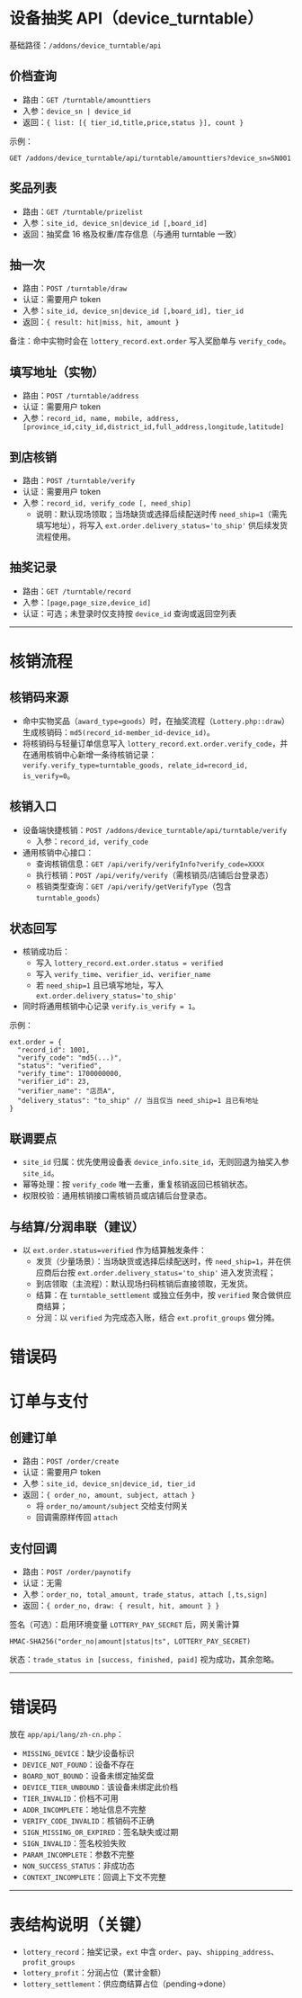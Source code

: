 # 设备抽奖 API（device_turntable）

基础路径：`/addons/device_turntable/api`

## 价档查询
- 路由：`GET /turntable/amounttiers`
- 入参：`device_sn | device_id`
- 返回：`{ list: [{ tier_id,title,price,status }], count }`

示例：
```
GET /addons/device_turntable/api/turntable/amounttiers?device_sn=SN001
```

## 奖品列表
- 路由：`GET /turntable/prizelist`
- 入参：`site_id, device_sn|device_id [,board_id]`
- 返回：抽奖盘 16 格及权重/库存信息（与通用 turntable 一致）

## 抽一次
- 路由：`POST /turntable/draw`
- 认证：需要用户 token
- 入参：`site_id, device_sn|device_id [,board_id], tier_id`
- 返回：`{ result: hit|miss, hit, amount }`

备注：命中实物时会在 `lottery_record.ext.order` 写入奖励单与 `verify_code`。

## 填写地址（实物）
- 路由：`POST /turntable/address`
- 认证：需要用户 token
- 入参：`record_id, name, mobile, address, [province_id,city_id,district_id,full_address,longitude,latitude]`

## 到店核销
- 路由：`POST /turntable/verify`
- 认证：需要用户 token
- 入参：`record_id, verify_code [, need_ship]`
  - 说明：默认现场领取；当场缺货或选择后续配送时传 `need_ship=1`（需先填写地址），将写入 `ext.order.delivery_status='to_ship'` 供后续发货流程使用。

## 抽奖记录
- 路由：`GET /turntable/record`
- 入参：`[page,page_size,device_id]`
- 认证：可选；未登录时仅支持按 `device_id` 查询或返回空列表

---

# 核销流程

## 核销码来源
- 命中实物奖品（`award_type=goods`）时，在抽奖流程（`Lottery.php::draw`）生成核销码：`md5(record_id-member_id-device_id)`。
- 将核销码与轻量订单信息写入 `lottery_record.ext.order.verify_code`，并在通用核销中心新增一条待核销记录：`verify.verify_type=turntable_goods, relate_id=record_id, is_verify=0`。

## 核销入口
- 设备端快捷核销：`POST /addons/device_turntable/api/turntable/verify`
  - 入参：`record_id, verify_code`
- 通用核销中心接口：
  - 查询核销信息：`GET /api/verify/verifyInfo?verify_code=XXXX`
  - 执行核销：`POST /api/verify/verify`（需核销员/店铺后台登录态）
  - 核销类型查询：`GET /api/verify/getVerifyType`（包含 `turntable_goods`）

## 状态回写
- 核销成功后：
  - 写入 `lottery_record.ext.order.status = verified`
  - 写入 `verify_time`、`verifier_id`、`verifier_name`
  - 若 `need_ship=1` 且已填写地址，写入 `ext.order.delivery_status='to_ship'`
- 同时将通用核销中心记录 `verify.is_verify = 1`。

示例：
```
ext.order = {
  "record_id": 1001,
  "verify_code": "md5(...)",
  "status": "verified",
  "verify_time": 1700000000,
  "verifier_id": 23,
  "verifier_name": "店员A",
  "delivery_status": "to_ship" // 当且仅当 need_ship=1 且已有地址
}
```

## 联调要点
- `site_id` 归属：优先使用设备表 `device_info.site_id`，无则回退为抽奖入参 `site_id`。
- 幂等处理：按 `verify_code` 唯一去重，重复核销返回已核销状态。
- 权限校验：通用核销接口需核销员或店铺后台登录态。

## 与结算/分润串联（建议）
- 以 `ext.order.status=verified` 作为结算触发条件：
  - 发货（少量场景）：当场缺货或选择后续配送时，传 `need_ship=1`，并在供应商后台按 `ext.order.delivery_status='to_ship'` 进入发货流程；
  - 到店领取（主流程）：默认现场扫码核销后直接领取，无发货。
  - 结算：在 `turntable_settlement` 或独立任务中，按 `verified` 聚合做供应商结算；
  - 分润：以 `verified` 为完成态入账，结合 `ext.profit_groups` 做分摊。

# 错误码
# 订单与支付

## 创建订单
- 路由：`POST /order/create`
- 认证：需要用户 token
- 入参：`site_id, device_sn|device_id, tier_id`
- 返回：`{ order_no, amount, subject, attach }`
  - 将 `order_no/amount/subject` 交给支付网关
  - 回调需原样传回 `attach`

## 支付回调
- 路由：`POST /order/paynotify`
- 认证：无需
- 入参：`order_no, total_amount, trade_status, attach [,ts,sign]`
- 返回：`{ order_no, draw: { result, hit, amount } }`

签名（可选）：启用环境变量 `LOTTERY_PAY_SECRET` 后，网关需计算
```
HMAC-SHA256("order_no|amount|status|ts", LOTTERY_PAY_SECRET)
```

状态：`trade_status in [success, finished, paid]` 视为成功，其余忽略。

---

# 错误码

放在 `app/api/lang/zh-cn.php`：
- `MISSING_DEVICE`：缺少设备标识
- `DEVICE_NOT_FOUND`：设备不存在
- `BOARD_NOT_BOUND`：设备未绑定抽奖盘
- `DEVICE_TIER_UNBOUND`：该设备未绑定此价档
- `TIER_INVALID`：价档不可用
- `ADDR_INCOMPLETE`：地址信息不完整
- `VERIFY_CODE_INVALID`：核销码不正确
- `SIGN_MISSING_OR_EXPIRED`：签名缺失或过期
- `SIGN_INVALID`：签名校验失败
- `PARAM_INCOMPLETE`：参数不完整
- `NON_SUCCESS_STATUS`：非成功态
- `CONTEXT_INCOMPLETE`：回调上下文不完整

---

# 表结构说明（关键）
- `lottery_record`：抽奖记录，`ext` 中含 `order`、`pay`、`shipping_address`、`profit_groups`
- `lottery_profit`：分润占位（累计金额）
- `lottery_settlement`：供应商结算占位（pending→done）